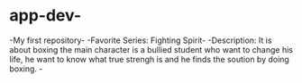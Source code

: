 # app-dev-
-My first repository-
-Favorite Series: Fighting Spirit-
-Description: It is about boxing the main character is a bullied student who want to change his life, he want to know what true strengh is and he finds the soution by doing boxing. -
